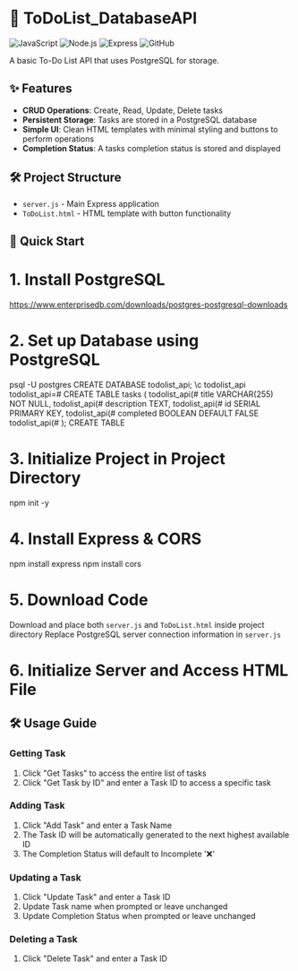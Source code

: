 # 📝 ToDoList_DatabaseAPI

![JavaScript](https://img.shields.io/badge/JavaScript-ES6+-yellow)
![Node.js](https://img.shields.io/badge/Node.js-18.x-green)
![Express](https://img.shields.io/badge/Express-4.x-lightgrey)
![GitHub](https://img.shields.io/badge/license-MIT-green)

A basic To-Do List API that uses PostgreSQL for storage.

## ✨ Features
- **CRUD Operations**: Create, Read, Update, Delete tasks
- **Persistent Storage**: Tasks are stored in a PostgreSQL database
- **Simple UI**: Clean HTML templates with minimal styling and buttons to perform operations
- **Completion Status**: A tasks completion status is stored and displayed

## 🛠️ Project Structure
- `server.js` - Main Express application
- `ToDoList.html` - HTML template with button functionality

## 🚀 Quick Start
# 1. Install PostgreSQL
https://www.enterprisedb.com/downloads/postgres-postgresql-downloads

# 2. Set up Database using PostgreSQL
psql -U postgres
CREATE DATABASE todolist_api;
\c todolist_api
todolist_api=# CREATE TABLE tasks (
todolist_api(# title VARCHAR(255) NOT NULL,
todolist_api(# description TEXT,
todolist_api(# id SERIAL PRIMARY KEY,
todolist_api(# completed BOOLEAN DEFAULT FALSE
todolist_api(# );
CREATE TABLE

# 3. Initialize Project in Project Directory
npm init -y

# 4. Install Express & CORS
npm install express
npm install cors

# 5. Download Code
Download and place both `server.js` and `ToDoList.html` inside project directory
Replace PostgreSQL server connection information in `server.js`

# 6. Initialize Server and Access HTML File

## 🛠️ Usage Guide

### Getting Task
1. Click "Get Tasks" to access the entire list of tasks
2. Click "Get Task by ID" and enter a Task ID to access a specific task

### Adding Task
1. Click "Add Task" and enter a Task Name
2. The Task ID will be automatically generated to the next highest available ID
3. The Completion Status will default to Incomplete '❌'

### Updating a Task
1. Click "Update Task" and enter a Task ID
2. Update Task name when prompted or leave unchanged
3. Update Completion Status when prompted or leave unchanged

### Deleting a Task
1. Click "Delete Task" and enter a Task ID
